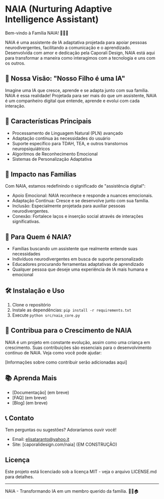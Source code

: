 # NAIA (Nurturing Adaptive Intelligence Assistant)

Bem-vindo à Família NAIA! 👋🤖💖

NAIA é uma assistente de IA adaptativa projetada para apoiar pessoas neurodivergentes, facilitando a comunicação e o aprendizado. Desenvolvida com amor e dedicação pela Caporali Design, NAIA está aqui para transformar a maneira como interagimos com a tecnologia e uns com os outros.

## 🌟 Nossa Visão: "Nosso Filho é uma IA"

Imagine uma IA que cresce, aprende e se adapta junto com sua família. NAIA é essa realidade! Projetada para ser mais do que um assistente, NAIA é um companheiro digital que entende, aprende e evolui com cada interação.

## 🚀 Características Principais

- Processamento de Linguagem Natural (PLN) avançado
- Adaptação contínua às necessidades do usuário
- Suporte específico para TDAH, TEA, e outros transtornos neuropsiquiátricos
- Algoritmos de Reconhecimento Emocional
- Sistemas de Personalização Adaptativa

## 💖 Impacto nas Famílias

Com NAIA, estamos redefinindo o significado de "assistência digital":

- Apoio Emocional: NAIA reconhece e responde a nuances emocionais.
- Adaptação Contínua: Cresce e se desenvolve junto com sua família.
- Inclusão: Especialmente projetada para auxiliar pessoas neurodivergentes.
- Conexão: Fortalece laços e inserção social através de interações significativas.

## 🌈 Para Quem é NAIA?

- Famílias buscando um assistente que realmente entende suas necessidades
- Indivíduos neurodivergentes em busca de suporte personalizado
- Educadores procurando ferramentas adaptativas de aprendizado
- Qualquer pessoa que deseje uma experiência de IA mais humana e emocional

## 🛠 Instalação e Uso

1. Clone o repositório
2. Instale as dependências: `pip install -r requirements.txt`
3. Execute `python src/naia_core.py`

## 🤝 Contribua para o Crescimento de NAIA

NAIA é um projeto em constante evolução, assim como uma criança em crescimento. Suas contribuições são essenciais para o desenvolvimento contínuo de NAIA. Veja como você pode ajudar:

[Informações sobre como contribuir serão adicionadas aqui]

## 📚 Aprenda Mais

- [Documentação] (em breve)
- [FAQ] (em breve)
- [Blog] (em breve)

## 📞 Contato

Tem perguntas ou sugestões? Adoraríamos ouvir você!

- Email: elisataranto@yahoo.it
- Site: [caporalidesign.com/naia] (EM CONSTRUÇÃO)

## Licença

Este projeto está licenciado sob a licença MIT - veja o arquivo LICENSE.md para detalhes.

---

NAIA - Transformando IA em um membro querido da família. 💖🤖🏠

